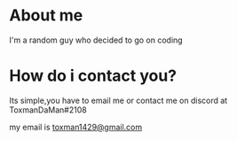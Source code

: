 # About me

I'm a random guy who decided to go on coding

# How do i contact you?

Its simple,you have to email me or contact me on discord at ToxmanDaMan#2108


my email is toxman1429@gmail.com
